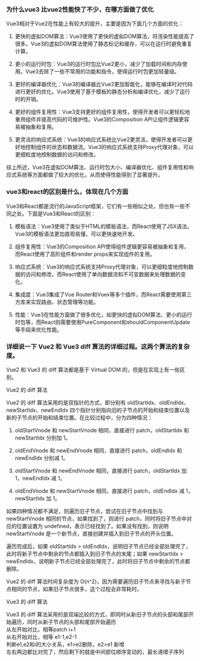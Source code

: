 ### 为什么vue3 比vue2性能快了不少，在哪方面做了优化

Vue3相对于Vue2在性能上有较大的提升，主要是因为下面几个方面的优化：

1. 更快的虚拟DOM算法：Vue3使用了更快的虚拟DOM算法，将渲染性能提高了很多。Vue3的虚拟DOM算法使用了静态标记和缓存，可以在运行时避免重复计算。

2. 更小的运行时包：Vue3的运行时包比Vue2更小，减少了加载时间和内存使用。Vue3去除了一些不常用的功能和指令，使得运行时包更加轻量级。

3. 更好的编译器优化：Vue3的编译器比Vue2更加智能化，能够在编译时对代码进行更好的优化。Vue3使用了基于模板的静态分析和编译优化，减少了运行时的开销。

4. 更好的组件复用性：Vue3支持更好的组件复用性，使得开发者可以更轻松地重用组件并提高代码的可维护性。Vue3的Composition API让组件逻辑更容易被抽象和复用。

5. 更灵活的响应式系统：Vue3的响应式系统比Vue2更灵活，使得开发者可以更好地控制组件的状态和数据流。Vue3的响应式系统支持Proxy代理对象，可以更细粒度地控制数据的访问和修改。

综上所述，Vue3在虚拟DOM算法、运行时包大小、编译器优化、组件复用性和响应式系统等方面都做了较大的优化，从而使得性能得到了显著提升。



### vue3和react的区别是什么，体现在几个方面

Vue3和React都是流行的JavaScript框架，它们有一些相似之处，但也有一些不同之处。下面是Vue3和React的区别：

1. 模板语法：Vue3使用了类似于HTML的模板语法，而React使用了JSX语法。Vue3的模板语法更加直观易懂，可以更快速地开发。

2. 组件复用性：Vue3的Composition API使得组件逻辑更容易被抽象和复用，而React使用了高阶组件和render props来实现组件的复用。

3. 响应式系统：Vue3的响应式系统支持Proxy代理对象，可以更细粒度地控制数据的访问和修改，而React使用了单向数据流和不可变数据来处理数据的变化。

4. 集成度：Vue3集成了Vue Router和Vuex等多个插件，而React需要使用第三方库来实现路由、状态管理等功能。

5. 性能：Vue3在性能方面做了很多优化，如更快的虚拟DOM算法、更小的运行时包等，而React则需要使用PureComponent和shouldComponentUpdate等手段来优化性能。


### 详细说一下 Vue2 和 Vue3 diff 算法的详细过程。这两个算法的复杂度。
Vue2 和 Vue3 的 diff 算法都是基于 Virtual DOM 的，但是在实现上有一些区别。

Vue2 的 diff 算法

Vue2 的 diff 算法采用的是双指针的方式，即分别有 oldStartIdx、oldEndIdx、newStartIdx、newEndIdx 四个指针分别指向旧的子节点的开始和结束位置以及新的子节点的开始和结束位置。在比较过程中，分为四种情况：

1. oldStartVnode 和 newStartVnode 相同，直接进行 patch，oldStartIdx 和 newStartIdx 分别加 1。

2. oldEndVnode 和 newEndVnode 相同，直接进行 patch，oldEndIdx 和 newEndIdx 分别减 1。

3. oldStartVnode 和 newEndVnode 相同，直接进行 patch，oldStartIdx 加 1，newEndIdx 减 1。

4. oldEndVnode 和 newStartVnode 相同，直接进行 patch，oldEndIdx 减 1，newStartIdx 加 1。

如果四种情况都不满足，则遍历旧子节点，尝试在旧子节点中找到与 newStartVnode 相同的节点，如果找到了，则进行 patch，同时将旧子节点中对应的位置设置为 undefined，表示已经找到了。如果没有找到，则说明 newStartVnode 是一个新节点，直接创建并插入到旧子节点的开头位置。

遍历完成后，如果 oldStartIdx > oldEndIdx，说明旧子节点已经全部处理完了，此时将新子节点中剩余的节点都插入到旧子节点的末尾；如果 newStartIdx > newEndIdx，说明新子节点已经全部处理完了，此时将旧子节点中剩余的节点都删除。

Vue2 的 diff 算法时间复杂度为 O(n^2)，因为需要遍历旧子节点来寻找与新子节点相同的节点，如果旧子节点很多，这个过程会非常耗时。

Vue3 的 diff 算法

Vue3 的 diff 算法采用的是双端比较的方式，即同时从新旧子节点的头部和尾部开始遍历，同时从新子节点的头部和尾部开始遍历  
从左开始对比，相等patch i+1  
从右开始对比，相等 e1-1,e2-1  
判断e1,e2和i的大小关系，e1>e2删除，e2>e1 新增  
左右两边都比对完了，然后剩下的就是中间部位顺序变动的，最长递增子序列
